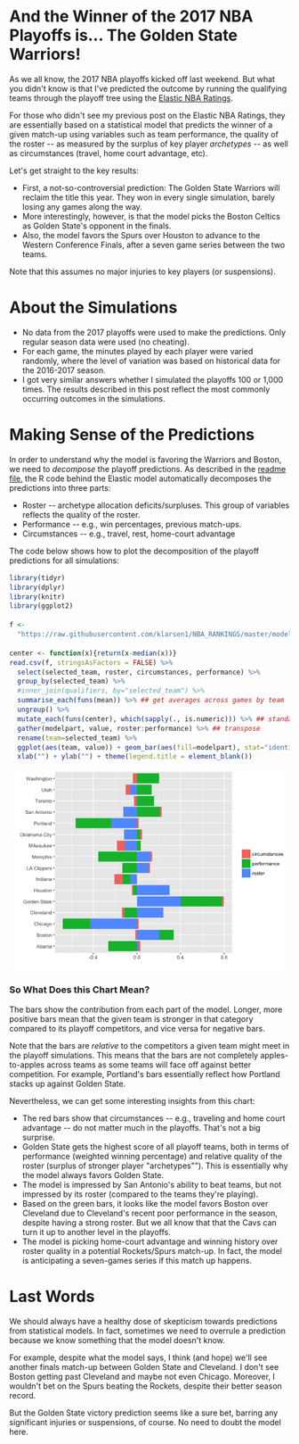 And the Winner of the 2017 NBA Playoffs is... The Golden State Warriors!
========================================================================

As we all know, the 2017 NBA playoffs kicked off last weekend. But what you didn't know is that I've predicted the outcome by running the qualifying teams through the playoff tree using the [Elastic NBA Ratings](https://github.com/klarsen1/NBA_RANKINGS).

For those who didn't see my previous post on the Elastic NBA Ratings, they are essentially based on a statistical model that predicts the winner of a given match-up using variables such as team performance, the quality of the roster -- as measured by the surplus of key player *archetypes* -- as well as circumstances (travel, home court advantage, etc).

Let's get straight to the key results:

-   First, a not-so-controversial prediction: The Golden State Warriors will reclaim the title this year. They won in every single simulation, barely losing any games along the way.
-   More interestingly, however, is that the model picks the Boston Celtics as Golden State's opponent in the finals.
-   Also, the model favors the Spurs over Houston to advance to the Western Conference Finals, after a seven game series between the two teams.

Note that this assumes no major injuries to key players (or suspensions).

About the Simulations
=====================

-   No data from the 2017 playoffs were used to make the predictions. Only regular season data were used (no cheating).
-   For each game, the minutes played by each player were varied randomly, where the level of variation was based on historical data for the 2016-2017 season.
-   I got very similar answers whether I simulated the playoffs 100 or 1,000 times. The results described in this post reflect the most commonly occurring outcomes in the simulations.

Making Sense of the Predictions
===============================

In order to understand why the model is favoring the Warriors and Boston, we need to *decompose* the playoff predictions. As described in the [readme file](https://github.com/klarsen1/NBA_RANKINGS), the R code behind the Elastic model automatically decomposes the predictions into three parts:

-   Roster -- archetype allocation deficits/surpluses. This group of variables reflects the quality of the roster.
-   Performance -- e.g., win percentages, previous match-ups.
-   Circumstances -- e.g., travel, rest, home-court advantage

The code below shows how to plot the decomposition of the playoff predictions for all simulations:

``` r
library(tidyr)
library(dplyr)
library(knitr)
library(ggplot2)

f <-
  "https://raw.githubusercontent.com/klarsen1/NBA_RANKINGS/master/modeldetails/2017_playoff_decomp.CSV"
 
center <- function(x){return(x-median(x))}
read.csv(f, stringsAsFactors = FALSE) %>%
  select(selected_team, roster, circumstances, performance) %>%
  group_by(selected_team) %>%
  #inner_join(qualifiers, by="selected_team") %>%
  summarise_each(funs(mean)) %>% ## get averages across games by team
  ungroup() %>%
  mutate_each(funs(center), which(sapply(., is.numeric))) %>% ## standardize across teams
  gather(modelpart, value, roster:performance) %>% ## transpose
  rename(team=selected_team) %>%
  ggplot(aes(team, value)) + geom_bar(aes(fill=modelpart), stat="identity") + coord_flip() +
  xlab("") + ylab("") + theme(legend.title = element_blank())
```

![](playoffs_2017_files/figure-markdown_github/unnamed-chunk-1-1.png)

### So What Does this Chart Mean?

The bars show the contribution from each part of the model. Longer, more positive bars mean that the given team is stronger in that category compared to its playoff competitors, and vice versa for negative bars.

Note that the bars are *relative* to the competitors a given team might meet in the playoff simulations. This means that the bars are not completely apples-to-apples across teams as some teams will face off against better competition. For example, Portland's bars essentially reflect how Portland stacks up against Golden State.

Nevertheless, we can get some interesting insights from this chart:

-   The red bars show that circumstances -- e.g., traveling and home court advantage -- do not matter much in the playoffs. That's not a big surprise.
-   Golden State gets the highest score of all playoff teams, both in terms of performance (weighted winning percentage) and relative quality of the roster (surplus of stronger player "archetypes""). This is essentially why the model always favors Golden State.
-   The model is impressed by San Antonio's ability to beat teams, but not impressed by its roster (compared to the teams they're playing).
-   Based on the green bars, it looks like the model favors Boston over Cleveland due to Cleveland's recent poor performance in the season, despite having a strong roster. But we all know that that the Cavs can turn it up to another level in the playoffs.
-   The model is picking home-court advantage and winning history over roster quality in a potential Rockets/Spurs match-up. In fact, the model is anticipating a seven-games series if this match up happens.

Last Words
==========

We should always have a healthy dose of skepticism towards predictions from statistical models. In fact, sometimes we need to overrule a prediction because we know something that the model doesn't know.

For example, despite what the model says, I think (and hope) we'll see another finals match-up between Golden State and Cleveland. I don't see Boston getting past Cleveland and maybe not even Chicago. Moreover, I wouldn't bet on the Spurs beating the Rockets, despite their better season record.

But the Golden State victory prediction seems like a sure bet, barring any significant injuries or suspensions, of course. No need to doubt the model here.
